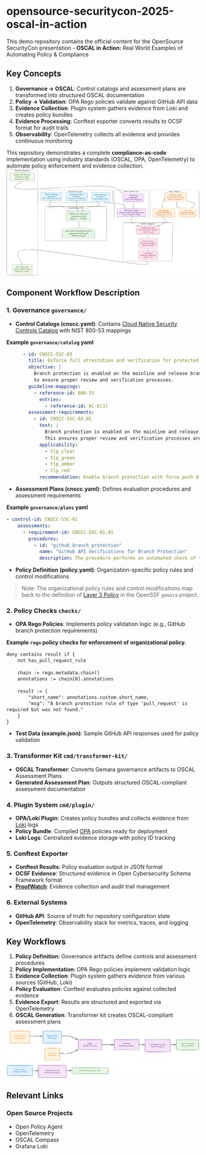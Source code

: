# opensource-securitycon-2025-oscal-in-action

This demo repository contains the official content for the OpenSource SecurityCon presentation - **OSCAL in Action:** Real World Examples of Automating Policy &amp; Compliance

## Key Concepts 

1. **Governance → OSCAL**: Control catalogs and assessment plans are transformed into structured OSCAL documentation
2. **Policy → Validation**: OPA Rego policies validate against GitHub API data
3. **Evidence Collection**: Plugin system gathers evidence from Loki and creates policy bundles
4. **Evidence Processing**: Conftest exporter converts results to OCSF format for audit trails
5. **Observability**: OpenTelemetry collects all evidence and provides continuous monitoring

This repository demonstrates a complete **compliance-as-code** implementation using industry standards (OSCAL, OPA, OpenTelemetry) to automate policy enforcement and evidence collection.
![alt text](assets/img/demo-diagram.png) 

## Component Workflow Description

### 1. Governance `governance/`

- **Control Catalogs (cnscc.yaml)**: Contains [Cloud Native Security Controls Catalog](https://docs.google.com/spreadsheets/d/1GUohOTlLw9FKUQ3O23X7ypvJLXN-B3veJGe6YE6JYfU/edit?gid=1938257679#gid=1938257679) with NIST 800-53 mappings

**Example `governance/catalog` yaml**

```yaml
      - id: CNSCC-SSC-03
        title: Enforce full attestation and verification for protected branches
        objective: |
          Branch protection is enabled on the mainline and release branches with force push disabled
          to ensure proper review and verification processes.
        guideline-mappings:
          - reference-id: 800-53
            entries:
              - reference-id: AC-6(3)
        assessment-requirements:
          - id: CNSCC-SSC-03.01
            text: |
              Branch protection is enabled on the mainline and release branches with force push disabled.
              This ensures proper review and verification processes are followed.
            applicability:
              - tlp_clear
              - tlp_green
              - tlp_amber
              - tlp_red
            recommendation: Enable branch protection with force push disabled
```

- **Assessment Plans (cnscc.yaml)**: Defines evaluation procedures and assessment requirements

**Example `governance/plans` yaml**

```yaml
- control-id: CNSCC-SSC-01
    assessments:
      - requirement-id: CNSCC-SSC-01.01
        procedures:
          - id: "github_branch_protection"
            name: "GitHub API Verifications for Branch Protection"
            description: The procedure performs an automated check of the branch ruleset state in GitHub by creating a snapshot of the state from the API and checks the output with an OPA policy to ensure the outcome meets the baseline requirement.
```

- **Policy Definition (policy.yaml)**: Organization-specific policy rules and control modifications

> Note: The organizational policy rules and control modifications map back to the definition of [Layer 3 Policy](https://github.com/ossf/gemara/tree/main?tab=readme-ov-file#layer-3-policy) in the OpenSSF `gemara` project.

### 2. Policy Checks `checks/`

- **OPA Rego Policies**: Implements policy validation logic (e.g., GitHub branch protection requirements)

**Example `rego` policy checks for enforcement of organizational policy.**

```rego
deny contains result if {
    not has_pull_request_rule
    
    chain := rego.metadata.chain()
    annotations := chain[0].annotations
    
    result := {
        "short_name": annotations.custom.short_name,
        "msg": "A branch protection rule of type 'pull_request' is required but was not found."
    }
}
```

- **Test Data (example.json)**: Sample GitHub API responses used for policy validation

### 3. Transformer Kit `cmd/transformer-kit/`

- **OSCAL Transformer**: Converts Gemara governance artifacts to OSCAL Assessment Plans
- **Generated Assessment Plan**: Outputs structured OSCAL-compliant assessment documentation

### 4. Plugin System `cmd/plugin/`

- **OPA/Loki Plugin**: Creates policy bundles and collects evidence from [Loki](https://github.com/grafana/loki) logs
- **Policy Bundle**: Compiled [OPA](https://www.openpolicyagent.org/) policies ready for deployment
- **Loki Logs**: Centralized evidence storage with policy ID tracking

### 5. Conftest Exporter

- **Conftest Results**: Policy evaluation output in JSON format
- **OCSF Evidence**: Structured evidence in Open Cybersecurity Schema Framework format
- **[ProofWatch](https://github.com/complytime/complybeacon/tree/main/proofwatch)**: Evidence collection and audit trail management

### 6. External Systems

- **GitHub API**: Source of truth for repository configuration state
- **OpenTelemetry**: Observability stack for metrics, traces, and logging

## Key Workflows

1. **Policy Definition**: Governance artifacts define controls and assessment procedures
2. **Policy Implementation**: OPA Rego policies implement validation logic
3. **Evidence Collection**: Plugin system gathers evidence from various sources (GitHub, Loki)
4. **Policy Evaluation**: Conftest evaluates policies against collected evidence
5. **Evidence Export**: Results are structured and exported via OpenTelemetry
6. **OSCAL Generation**: Transformer kit creates OSCAL-compliant assessment plans

![alt text](assets/img/mermaid-flow.png)

## Relevant Links

### Open Source Projects

- Open Policy Agent
- OpenTelemetry
- OSCAL Compass
- Grafana Loki

<!-- ### Where to Find Us -->

<!-- - Community meeting placeholder -->
